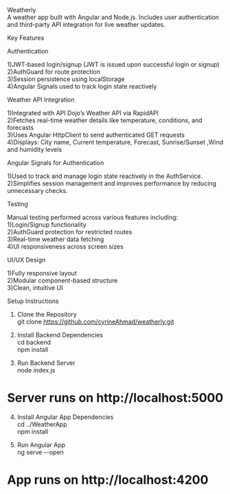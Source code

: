 Weatherly  
A weather app built with Angular and Node.js. Includes user authentication and third-party API integration for live weather updates.  

Key Features  

Authentication  

1)JWT-based login/signup (JWT is issued upon successful login or signup)  
2)AuthGuard for route protection  
3)Session persistence using localStorage  
4)Angular Signals used to track login state reactively  

Weather API Integration    

1)Integrated with API Dojo’s Weather API via RapidAPI   
2)Fetches real-time weather details like temperature, conditions, and forecasts  
3)Uses Angular HttpClient to send authenticated GET requests  
4)Displays: City name, Current temperature, Forecast, Sunrise/Sunset ,Wind and humidity levels  

Angular Signals for Authentication    

1)Used to track and manage login state reactively in the AuthService.  
2)Simplifies session management and improves performance by reducing unnecessary checks.    

Testing    

Manual testing performed across various features including:  
1)Login/Signup functionality  
2)AuthGuard protection for restricted routes  
3)Real-time weather data fetching  
4)UI responsiveness across screen sizes    

UI/UX Design    

1)Fully responsive layout  
2)Modular component-based structure  
3)Clean, intuitive UI    

Setup Instructions  
1. Clone the Repository  
git clone https://github.com/cyrineAhmad/weatherly.git    

2. Install Backend Dependencies  
cd backend  
npm install    

3. Run Backend Server  
node index.js  
# Server runs on http://localhost:5000    

4. Install Angular App Dependencies  
cd ../WeatherApp  
npm install    

5. Run Angular App  
ng serve --open  
# App runs on http://localhost:4200  
